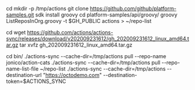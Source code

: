 
cd
mkdir -p /tmp/actions
git clone https://github.com/github/platform-samples.git
sdk install groovy
cd platform-samples/api/groovy/
groovy ListReposInOrg.groovy -t $GH_PUBLIC actions > ~/repo-list

cd
wget https://github.com/actions/actions-sync/releases/download/v202009231612/gh_202009231612_linux_amd64.tar.gz 
tar xvfz gh_202009231612_linux_amd64.tar.gz 

cd bin/
./actions-sync --cache-dir=/tmp/actions pull --repo-name jonico/action-cats 
./actions-sync --cache-dir=/tmp/actions pull --repo-name-list-file ~/repo-list 
./actions-sync --cache-dir=/tmp/actions --destination-url "https://octodemo.com" --destination-token=$ACTIONS_SYNC
 